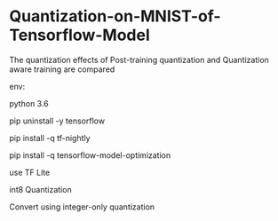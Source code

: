 # Quantization-on-MNIST-of-Tensorflow-Model
The quantization effects of Post-training quantization and Quantization aware training are compared

env:

python 3.6

pip uninstall -y tensorflow

pip install -q tf-nightly

pip install -q tensorflow-model-optimization

use TF Lite

int8 Quantization

Convert using integer-only quantization
